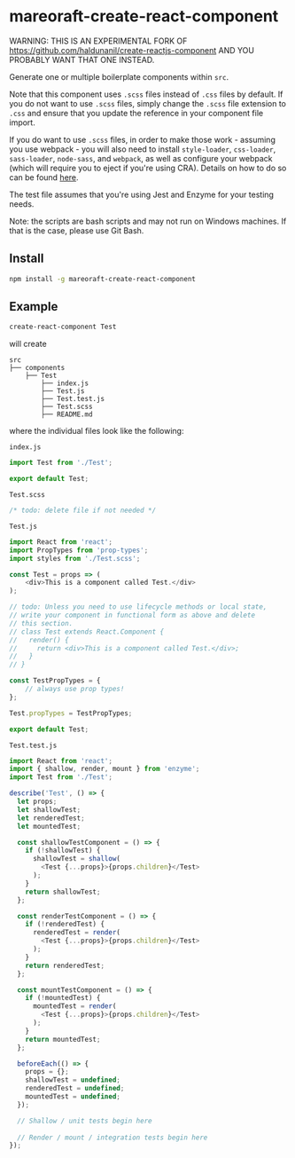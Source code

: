 # mareoraft-create-react-component

WARNING: THIS IS AN EXPERIMENTAL FORK OF https://github.com/haldunanil/create-reactjs-component AND YOU PROBABLY WANT THAT ONE INSTEAD.

Generate one or multiple boilerplate components within `src`. 

Note that this component uses `.scss` files instead of `.css` files by default. If you do not want to use `.scss` files, simply change the `.scss` file extension to `.css` and ensure that you update the reference in your component file import.

If you do want to use `.scss` files, in order to make those work - assuming you use webpack - you will also need to install `style-loader`, `css-loader`, `sass-loader`, `node-sass`, and `webpack`, as well as configure your webpack (which will require you to eject if you're using CRA). Details on how to do so can be found [here](https://github.com/webpack-contrib/sass-loader).

The test file assumes that you're using Jest and Enzyme for your testing needs.

Note: the scripts are bash scripts and may not run on Windows machines. If that is the case, please use Git Bash.

## Install

```sh
npm install -g mareoraft-create-react-component
```

## Example

```sh
create-react-component Test
```

will create

```
src
├── components
	├── Test
		├── index.js
		├── Test.js
		├── Test.test.js
		├── Test.scss
		├── README.md
```

where the individual files look like the following:

`index.js`

```javascript
import Test from './Test';

export default Test;
```

`Test.scss`

```css
/* todo: delete file if not needed */
```

`Test.js`

```javascript
import React from 'react';
import PropTypes from 'prop-types';
import styles from './Test.scss';

const Test = props => (
	<div>This is a component called Test.</div>
);

// todo: Unless you need to use lifecycle methods or local state,
// write your component in functional form as above and delete
// this section. 
// class Test extends React.Component {
//   render() {
//     return <div>This is a component called Test.</div>;
//   }
// }

const TestPropTypes = {
	// always use prop types!
};

Test.propTypes = TestPropTypes;

export default Test;
```

`Test.test.js`

```javascript
import React from 'react';
import { shallow, render, mount } from 'enzyme';
import Test from './Test';

describe('Test', () => {
  let props;
  let shallowTest;
  let renderedTest;
  let mountedTest;

  const shallowTestComponent = () => {
    if (!shallowTest) {
      shallowTest = shallow(
        <Test {...props}>{props.children}</Test>
      );
    }
    return shallowTest;
  };

  const renderTestComponent = () => {
    if (!renderedTest) {
      renderedTest = render(
        <Test {...props}>{props.children}</Test>
      );
    }
    return renderedTest;
  };

  const mountTestComponent = () => {
    if (!mountedTest) {
      mountedTest = render(
        <Test {...props}>{props.children}</Test>
      );
    }
    return mountedTest;
  };  

  beforeEach(() => {
    props = {};
    shallowTest = undefined;
    renderedTest = undefined;
    mountedTest = undefined;
  });

  // Shallow / unit tests begin here
 
  // Render / mount / integration tests begin here
});
```
